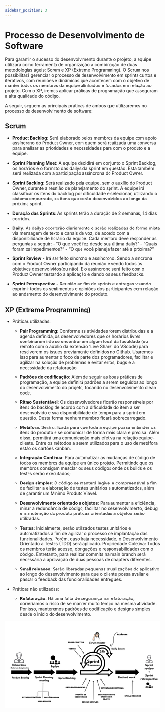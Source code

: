 ```yaml
---
sidebar_position: 3
---
```


# Processo de Desenvolvimento de Software

Para garantir o sucesso do desenvolvimento durante o projeto, a equipe utilizará como ferramenta de organização a combinação de duas metodologias ágeis: Scrum e XP (Extreme Programming). O Scrum nos possibilitará gerenciar o processo de desenvolvimento em sprints curtos e iterativos, com reuniões e dinâmicas que acontecem com o objetivo de manter todos os membros da equipe alinhados e focados em relação ao projeto. Com o XP, iremos aplicar práticas de programação que asseguram a alta qualidade do código.

A seguir, seguem as principais práticas de ambos que utilizaremos no processo de desenvolvimento de software:


## Scrum
 - **Product Backlog**: Será elaborado pelos membros da equipe com apoio assíncrono do Product Owner, com quem será realizada uma conversa para analisar as prioridades e necessidades para com o produto e a equipe.

 - **Sprint Planning Meet**: A equipe decidirá em conjunto o Sprint Backlog, os horários e o formato das dailys da sprint em questão. Esta também será realizada com a participação assíncrona do Product Owner.

 - **Sprint Backlog**: Será realizado pela equipe, sem o auxílio do Product Owner, durante a reunião de planejamento do sprint. A equipe irá classificar os itens do backlog por dificuldade e selecionar, utilizando o sistema empurrado, os itens que serão desenvolvidos ao longo da próxima sprint.

 - **Duração das Sprints**: As sprints terão a duração de 2 semanas, 14 dias corridos. 

 - **Daily**: As dailys ocorrerão diariamente e serão realizadas de forma mista via mensagem de texto e canais de voz, de acordo com a disponibilidade de horário da equipe. Cada membro deve responder as perguntas a seguir: 
        - “O que você fez desde sua última daily?”
        - “Quais foram os impedimentos?”
        - “O que você planeja fazer até a próxima?”

 - **Sprint Review** - Irá ser feito síncrono e assíncrono. Sendo a síncrona com o Product Owner participando da reunião e vendo todos os objetivos desenvolvidos(ou não). E o assíncrono será feito com o Product Owner testando a aplicação e dando os seus feedbacks.

 - **Sprint Retrospective** - Reunião ao fim de sprints e entregas visando exprimir todos os sentimentos e opiniões dos participantes com relação ao andamento do desenvolvimento do produto.


## XP (Extreme Programming)
* Práticas utilizadas:

    - **Pair Programming**: Conforme as atividades forem distribuídas e a agenda definida, os desenvolvedores que os horários livres combinarem irão se encontrar em algum local da faculdade (ou remoto com o auxílio da extensão ‘Live Share’ do VScode) para resolverem os issues previamente definidos no Github. Usaremos isso para aumentar o foco da parte dos programadores, facilitar e agilizar na solução de problemas e evitar erros, bugs e a necessidade da refatoração
    
    - **Padrões de codificação**: Além de seguir as boas práticas de programação, a equipe definirá padrões a serem seguidos ao longo do desenvolvimento do projeto, focando no desenvolvimento clean code. 

    - **Ritmo Sustentável**: Os desenvolvedores ficarão responsáveis por itens do backlog de acordo com a dificuldade do item a ser desenvolvido e sua disponibilidade de tempo para a sprint em questão. Desta forma nenhum membro ficará sobrecarregado.
    
    - **Metáfora**: Será utilizada para que toda a equipe possa entender os itens do produto e se comunicar de forma mais clara e precisa.  Além disso, permitirá uma comunicação mais efetiva na relação equipe-cliente. Entre os métodos a serem utilizados para o uso de metáfora estão os cartões kanban.
    
    - **Integração Contínua**: Para automatizar as mudanças de código de todos os membros da equipe em único projeto. Permitindo que os membros consigam mesclar os seus códigos onde os builds e os testes serão executados;
    
    - **Design simples**: O código se manterá legível e compreensível a fim de facilitar a elaboração de testes unitários e automatizados, além de garantir um Mínimo Produto Viável.
   
    - **Desenvolvimento orientado a objetos**: Para aumentar a eficiência, minar a redundância de código, facilitar no desenvolvimento, debug e manutenção do produto práticas orientadas a objetos serão utilizadas.
    
    - **Testes**: Inicialmente, serão utilizados testes unitários e automatizados a fim de agilizar o processo de implantação das funcionalidades. Porém, caso haja necessidade, o Desenvolvimento Orientado a Testes (TDD) será aplicado.
Propriedade Coletiva: Todos os membros terão acesso, obrigações e responsabilidades com o código. Entretanto, para realizar commits na main branch será necessária a aprovação de duas pessoas de chapters diferentes.

   - **Small releases**: Serão liberadas pequenas atualizações do aplicativo ao longo do desenvolvimento para que o cliente possa avaliar e passar o feedback das funcionalidades entregues.

* Práticas não utilizadas:
    - **Refatoração**: Há uma falta de segurança na refatoração, correríamos o risco de se manter muito tempo na mesma atividade. Por isso, manteremos padrões de codificação e designs simples desde o início do desenvolvimento.

![Scrum Process](img/scrum-xp.png)
